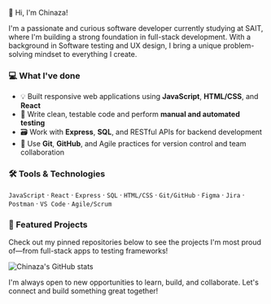 👋 Hi, I'm Chinaza!

I'm a passionate and curious software developer currently studying at SAIT, where I'm building a strong foundation in full-stack development. With a background in Software testing and UX design, I bring a unique problem-solving mindset to everything I create.

### 💻 What I've done
- 💡 Built responsive web applications using **JavaScript**, **HTML/CSS**, and **React**
- 🧪 Write clean, testable code and perform **manual and automated testing**
- 🗃️ Work with **Express**, **SQL**, and RESTful APIs for backend development
- 🔄 Use **Git**, **GitHub**, and Agile practices for version control and team collaboration

### 🛠️ Tools & Technologies
`JavaScript` · `React` · `Express` · `SQL` · `HTML/CSS` · `Git/GitHub` · `Figma` · `Jira` · `Postman` · `VS Code` · `Agile/Scrum`

### 📌 Featured Projects
Check out my pinned repositories below to see the projects I'm most proud of—from full-stack apps to testing frameworks!

![Chinaza's GitHub stats](https://github-readme-stats.vercel.app/api?username=chinaza98&show_icons=true&theme=transparent)

I'm always open to new opportunities to learn, build, and collaborate. Let's connect and build something great together!


